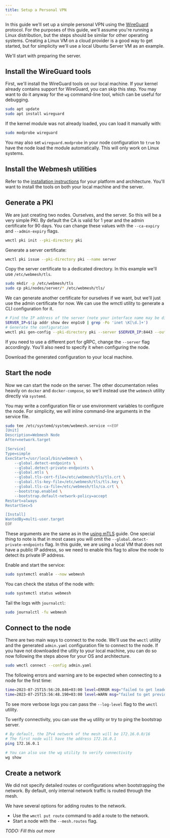 ```yaml
---
title: Setup a Personal VPN
---
```


In this guide we'll set up a simple personal VPN using the [WireGuard](https://www.wireguard.com/) protocol.
For the purposes of this guide, we'll assume you're running a Linux distribution, but the steps should be similar for other operating systems.
Creating a Linux VM on a cloud provider is a good way to get started, but for simplicity we'll use a local Ubuntu Server VM as an example.

We'll start with preparing the server.

## Install the WireGuard tools

First, we'll install the WireGuard tools on our local machine.
If your kernel already contains support for WireGuard, you can skip this step.
You may want to do it anyway for the `wg` command-line tool, which can be useful for debugging.

```bash
sudo apt update
sudo apt install wireguard
```

If the kernel module was not already loaded, you can load it manually with:

```bash
sudo modprobe wireguard
```

You may also set `wireguard.modprobe` in your node configuration to `true` to have the node load the module automatically.
This will only work on Linux systems.

## Install the Webmesh utilities

Refer to the [installation instructions](/documentation/installation-instructions/) for your platform and architecture.
You'll want to install the tools on both your local machine and the server.

## Generate a PKI

We are just creating two nodes. Ourselves, and the server.
So this will be a very simple PKI.
By default the CA is valid for 1 year and the admin certificate for 90 days.
You can change these values with the `--ca-expiry` and `--admin-expiry` flags.

```bash
wmctl pki init --pki-directory pki
```

Generate a server certificate:

```bash
wmctl pki issue --pki-directory pki --name server
```

Copy the server certificate to a dedicated directory. In this example we'll use `/etc/webmesh/tls`.

```bash
sudo mkdir -p /etc/webmesh/tls
sudo cp pki/nodes/server/* /etc/webmesh/tls/
```

We can generate another certificate for ourselves if we want, but we'll just use the admin certificate for now.
We can use the wmctl utility to generate a CLI configuration for it.

```bash
# Find the IP address of the server (note your interface name may be different)
SERVER_IP=$(ip addr show dev enp1s0 | grep -Po 'inet \K[\d.]+')
# Generate the configuration
wmctl pki gen-config --pki-directory pki --server $SERVER_IP:8443 --output admin.yaml
```

If you need to use a different port for gRPC, change the `--server` flag accordingly.
You'll also need to specify it when configuring the node.

Download the generated configuration to your local machine.

## Start the node

Now we can start the node on the server.
The other documentation relies heavily on `docker` and `docker-compose`, so we'll instead use the `webmesh` utility directly via `systemd`.

You may write a configuration file or use environment variables to configure the node.
For simplicity, we will inline command-line arguments in the service file.

```bash
sudo tee /etc/systemd/system/webmesh.service <<EOF
[Unit]
Description=Webmesh Node
After=network.target

[Service]
Type=simple
ExecStart=/usr/local/bin/webmesh \
    --global.detect-endpoints \
    --global.detect-private-endpoints \
    --global.mtls \
    --global.tls-cert-file=/etc/webmesh/tls/tls.crt \
    --global.tls-key-file=/etc/webmesh/tls/tls.key \
    --global.tls-ca-file=/etc/webmesh/tls/ca.crt \
    --bootstrap.enabled \
    --bootstrap.default-network-policy=accept
Restart=always
RestartSec=5

[Install]
WantedBy=multi-user.target
EOF
```

These arguments are the same as in the [using mTLS](/documentation/using-mtls/) guide.
One special thing to note is that in most cases you will omit the `--global.detect-private-endpoints` flag.
In this guide, we are using a local VM that does not have a public IP address, so we need to enable this flag to allow the node to detect its private IP address.

Enable and start the service:

```bash
sudo systemctl enable --now webmesh
```

You can check the status of the node with:

```bash
sudo systemctl status webmesh
```

Tail the logs with `journalctl`:

```bash
sudo journalctl -fu webmesh
```

## Connect to the node

There are two main ways to connect to the node.
We'll use the `wmctl` utility and the generated `admin.yaml` configuration file to connect to the node.
If you have not downloaded the utlity to your local machine, you can do so now following the steps above for your OS and architecture.

```bash
sudo wmctl connect --config admin.yaml
```

The following errors and warning are to be expected when connecting to a node for the first time:

```bash
time=2023-07-25T15:56:20.846+03:00 level=ERROR msg="failed to get leader" component=store node-id=admin error="node not found"
time=2023-07-25T15:56:48.190+03:00 level=WARN msg="failed to get previous log" component=raft previous-index=21 last-index=0 error="log not found"
```

To see more verbose logs you can pass the `--log-level` flag to the `wmctl` utility.

To verify connectivity, you can use the `wg` utility or try to ping the bootstrap server.

```bash
# By default, the IPv4 network of the mesh will be 172.16.0.0/16
# The first node will have the address 172.16.0.1
ping 172.16.0.1

# You can also use the wg utility to verify connectivity
wg show
```

## Create a network

We did not specify detailed routes or configurations when bootstrapping the network.
By default, only internal network traffic is routed through the mesh.

We have several options for adding routes to the network.

- Use the `wmctl put route` command to add a route to the network.
- Start a node with the `--mesh.routes` flag.

_TODO: Fill this out more_
